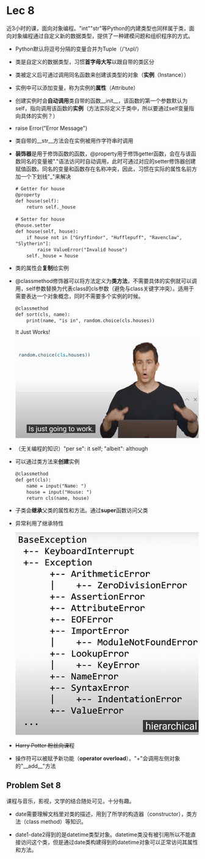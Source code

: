 # Lec 8

近3小时的课，面向对象编程。"int""str"等Python的内建类型也同样属于类，面向对象编程通过自定义新的数据类型，提供了一种建模问题和组织程序的方式。

- Python默认将逗号分隔的变量合并为Tuple（/'tʌpl/）

- 类是自定义的数据类型，习惯**首字母大写**以跟自带的类区分

- 类被定义后可通过调用同名函数来创建该类型的对象（**实例**（Instance））

- 实例中可以添加变量，称为实例的**属性**（Attribute）

- 创建实例时会**自动调用**类自带的函数__init__，该函数的第一个参数默认为self，指向调用该函数的**实例**（方法实际定义于类中，所以要通过self变量指向具体的实例？）

- raise Error("Error Message")

- 类自带的__str__方法会在实例被用作字符串时调用

- **装饰器**是用于修饰函数的函数，@property用于修饰getter函数，会在与该函数同名的变量被"."语法访问时自动调用，此时可通过对应的setter修饰器创建赋值函数。同名的变量和函数存在名称冲突，因此，习惯在实际的属性名前方加一个下划线"_"来解决

    ```Py
    # Getter for house
    @property
    def house(self):
        return self._house

    # Setter for house
    @house.setter
    def house(self, house):
        if house not in ["Gryffindor", "Hufflepuff", "Ravenclaw", "Slytherin"]:
            raise ValueError("Invalid house")
        self._house = house
    ```

- 类的属性会**复制**给实例

- @classmethod修饰器可以将方法定义为**类方法**，不需要具体的实例就可以调用，self参数替换为代表class的cls参数（避免与class关键字冲突）。适用于需要表达一个对象概念，同时不需要多个实例的时候。

    ```Py
    @classmethod
    def sort(cls, name):
        print(name, "is in", random.choice(cls.houses))
    ```

    It Just Works!

    ![It Just Works!](image.png)

- （无关编程的知识）"per se": it self; "albeit": although

- 可以通过类方法来**创建**实例

    ```Py
    @classmethod
    def get(cls):
        name = input("Name: ")
        house = input("House: ")
        return cls(name, house)
    ```

- 子类会**继承**父类的属性和方法。通过**super**函数访问父类

- 异常利用了继承特性

    ![Alt text](image-1.png)

- ~~Harry Potter 粉丝向课程~~

- 操作符可以被赋予新功能（**operator overload**）。"+"会调用左侧对象的"\_\_add\_\_"方法

## Problem Set 8

课程与音乐，影视，文学的结合随处可见，十分有趣。

- date需要理解文档里对类的描述，用到了所学的构造器（constructor），类方法（class method）等知识。

- date1-date2得到的是datetime类型对象。datetime类没有被引用所以不能直接访问这个类，但是通过date类构建得到的datetime对象可以正常访问其属性和方法。